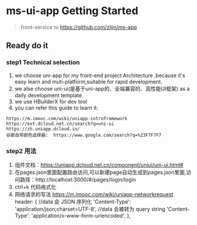 # ms-ui-app Getting Started
> front-service to https://github.com/zljin/ms-app

## Ready do it
### step1 Technical selection
1. we choose uni-app for my front-end project Architecture ,because it's easy learn and muti-platform,suitable for rapid development.
2. we alse choose uni-ui(是基于uni-app的、全端兼容的、高性能UI框架) as a daily development template.
3. we use HBuilderX for dev tool
4. you can refer this guide to learn it:
```
https://m.imooc.com/wiki/uniapp-introframework
https://ext.dcloud.net.cn/search?q=uni-ui
https://zh.uniapp.dcloud.io/
谷歌自带颜色选择器:  https://www.google.com/search?q=%23F7F7F7
```

### step2 用法
1. 组件文档：https://uniapp.dcloud.net.cn/component/uniui/uni-ui.html#
2. 在pages.json里面配置路由访问,可以新建page自动生成到pages.json里面,访问路径：http://localhost:3000/#/pages/login/login
3. ctrl+k 代码格式化
4. 网络请求的写法
https://m.imooc.com/wiki/uniapp-networkrequest
	header: {
		//data 会 JSON 序列化
	    'Content-Type': 'application/json;charset=UTF-8',
		//data 会被转为 query string
	    'Content-Type': 'application/x-www-form-urlencoded',
	},


### 